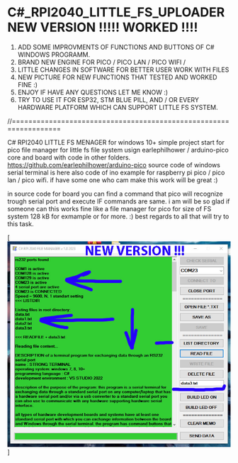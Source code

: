 # C#_RPI2040_LITTLE_FS_UPLOADER NEW VERSION !!!!! WORKED !!!!

1. ADD SOME IMPROVMENTS OF FUNCTIONS AND BUTTONS OF C# WINDOWS PROGRAMM.
2. BRAND NEW ENGINE FOR PICO / PICO LAN / PICO WIFI /
3. LITTLE CHANGES IN SOFTWARE FOR BETTER USER WORK WITH FILES
4. NEW PICTURE FOR NEW FUNCTIONS THAT TESTED AND WORKED FINE :)
5. ENJOY IF HAVE ANY QUESTIONS LET ME KNOW :)
6. TRY TO USE IT FOR ESP32, STM BLUE PILL, AND / OR EVERY HARDWARE PLATFORM WHICH CAN SUPPORT LITTLE FS SYSTEM.

//==================================================================

C# RPI2040 LITTLE FS MENAGER for windows 10+
simple project start for pico file manager for little fs file system usign earlephilhower / arduino-pico core and board with code in other folders.
https://github.com/earlephilhower/arduino-pico
source code of windows serial terminal is here also code of ino example for raspberry pi pico / pico lan / pico wifi. if have some one who cam make this work will be great :)

in source code for board you can find a command that pico will recognize trough serial port and execute IF commands are same.
i am will be so glad if someone can this works fine like a file manager for pico for size of FS system 128 kB for exmample or for more. :)
best regards to all that will try to this task.

[<img src="/JPG_LITTLE_FS_UPLOADER/NEW_fs_manager.jpg" alt="Alt text" title="Optional title">]
